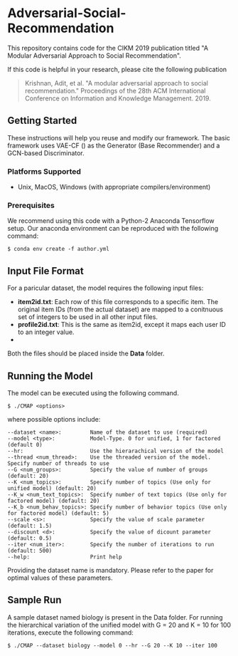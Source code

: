 # Adversarial-Social-Recommendation
This repository contains code for the CIKM 2019 publication titled "A Modular Adversarial Approach to Social Recommendation". 

If this code is helpful in your research, please cite the following publication

> Krishnan, Adit, et al. "A modular adversarial approach to social recommendation." Proceedings of the 28th ACM International Conference on Information and Knowledge Management. 2019.

## Getting Started

These instructions will help you reuse and modify our framework. The basic framework uses VAE-CF () as the Generator (Base Recommender) and a GCN-based Discriminator.

### Platforms Supported

- Unix, MacOS, Windows (with appropriate compilers/environment)

### Prerequisites

We recommend using this code with a Python-2 Anaconda Tensorflow setup. Our anaconda environment can be reproduced with the following command:

```
$ conda env create -f author.yml
```

## Input File Format

For a paricular dataset, the model requires the following input files:

- **item2id.txt**: Each row of this file corresponds to a specific item. The original item IDs (from the actual dataset) are mapped to a conitnuous set of integers to be used in all other input files.
- **profile2id.txt**: This is the same as item2id, except it maps each user ID to an integer value. 
- 

Both the files should be placed inside the **Data** folder.

## Running the Model

The model can be executed using the following command.

```
$ ./CMAP <options>
```

where possible options include:

```
--dataset <name>:         Name of the dataset to use (required)
--model <type>:           Model-Type. 0 for unified, 1 for factored (default 0)
--hr:                     Use the hierarachical version of the model
--thread <num_thread>:    Use the threaded version of the model. Specify number of threads to use
--G <num_groups>:         Specify the value of number of groups (default: 20)
--K <num_topics>:         Specify number of topics (Use only for unified model) (default: 20)
--K_w <num_text_topics>:  Specify number of text topics (Use only for factored model) (default: 20)
--K_b <num_behav_topics>: Specify number of behavior topics (Use only for factored model) (default: 5)
--scale <s>:              Specify the value of scale parameter (default: 1.5)
--discount <d>:           Specify the value of dicount parameter (default: 0.5)
--iter <num_iter>:        Specify the number of iterations to run (default: 500)
--help:                   Print help
```

Providing the dataset name is mandatory. Please refer to the paper for optimal values of these parameters.

## Sample Run
A sample dataset named biology is present in the Data folder. For running the hierarchical variation of the unified model with G = 20 and K = 10 for 100 iterations, execute the following command:
```
$ ./CMAP --dataset biology --model 0 --hr --G 20 --K 10 --iter 100
```
